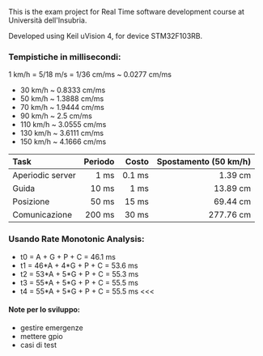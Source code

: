 This is the exam project for Real Time software development course at Università dell'Insubria.

Developed using Keil uVision 4, for device STM32F103RB.

### Tempistiche in millisecondi:
1 km/h = 5/18 m/s = 1/36 cm/ms ~ 0.0277 cm/ms

* 30 km/h ~ 0.8333 cm/ms
* 50 km/h ~ 1.3888 cm/ms
* 70 km/h ~ 1.9444 cm/ms
* 90 km/h ~ 2.5 cm/ms
* 110 km/h ~ 3.0555 cm/ms
* 130 km/h ~ 3.6111 cm/ms
* 150 km/h ~ 4.1666 cm/ms

| Task				| Periodo	| Costo		| Spostamento (50 km/h)	|
| :---------------- | --------: | --------: | --------------------: |
| Aperiodic server	| 1 ms		| 0.1 ms	| 1.39 cm				|
| Guida				| 10 ms		| 1 ms		| 13.89 cm				|
| Posizione			| 50 ms		| 15 ms		| 69.44 cm				|
| Comunicazione		| 200 ms	| 30 ms		| 277.76 cm				|

### Usando Rate Monotonic Analysis:

* t0 = A + G + P + C = 46.1 ms
* t1 = 46\*A + 4\*G + P + C = 53.6 ms 
* t2 = 53\*A + 5\*G + P + C = 55.3 ms
* t3 = 55\*A + 5\*G + P + C = 55.5 ms
* t4 = 55\*A + 5\*G + P + C = 55.5 ms <<<

#### Note per lo sviluppo:
- gestire emergenze
- mettere gpio
- casi di test